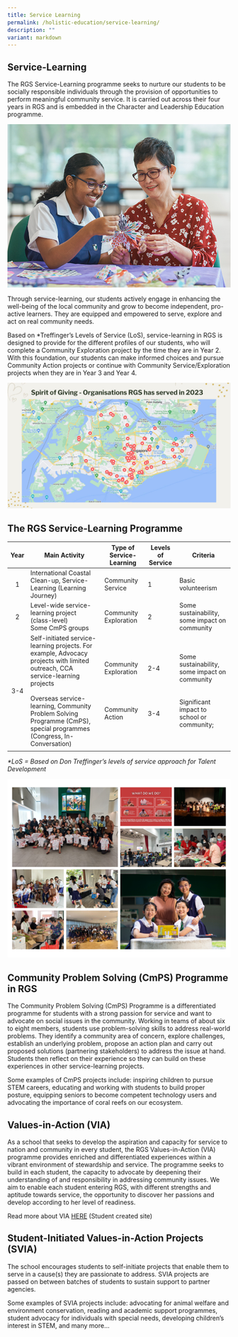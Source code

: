 ```yaml
---
title: Service Learning
permalink: /holistic-education/service-learning/
description: ""
variant: markdown
---
```

## Service-Learning

The RGS Service-Learning programme seeks to nurture our students to be socially responsible individuals through the provision of opportunities to perform meaningful community service. It is carried out across their four years in RGS and is embedded in the Character and Leadership Education programme. 

![](/images/servicelearn.png)

Through service-learning, our students actively engage in enhancing the well-being of the local community and grow to become independent, pro-active learners. They are equipped and empowered to serve, explore and act on real community needs. 

Based on \*Treffinger’s Levels of Service (LoS), service-learning in RGS is designed to provide for the different profiles of our students, who will complete a Community Exploration project by the time they are in Year 2. With this foundation, our students can make informed choices and pursue Community Action projects or continue with Community Service/Exploration projects when they are in Year 3 and Year 4.

![](/images/Graduation_Assembly_2023.jpg)

## The RGS Service-Learning Programme

| Year  | Main Activity  | Type of Service-Learning  | Levels of Service  | Criteria  |
|:-:|---|---|---|---|
|1  | International Coastal Clean-up, Service-Learning (Learning Journey)  | Community Service  | 1  | Basic volunteerism  |
| 2  | Level-wide service-learning project (class-level)  <br>Some CmPS groups  | Community Exploration  | 2  | Some sustainability, some impact on community  |
| 3-4  | Self-initiated service-learning projects. For example, Advocacy projects with limited outreach, CCA service-learning projects<br><br>Overseas service-learning, Community Problem Solving Programme (CmPS), special programmes (Congress, In-Conversation)  | Community Exploration<br><br><br><br><br>Community Action  | 2-4<br><br><br><br><br><br>3-4  | Some sustainability, some impact on community<br><br><br>Significant impact to school or community;  |
|   |   |   |   |   |

_\*LoS = Based on Don Treffinger’s levels of service approach for Talent Development_

![](/images/sl2324v.png)

## Community Problem Solving (CmPS) Programme in RGS

The Community Problem Solving (CmPS) Programme is a differentiated programme for students with a strong passion for service and want to advocate on social issues in the community. Working in teams of about six to eight members, students use problem-solving skills to address real-world problems. They identify a community area of concern, explore challenges, establish an underlying problem, propose an action plan and carry out proposed solutions (partnering stakeholders) to address the issue at hand. Students then reflect on their experience so they can build on these experiences in other service-learning projects.

Some examples of CmPS projects include: inspiring children to pursue STEM careers, educating and working with students to build proper posture, equipping seniors to become competent technology users and advocating the importance of coral reefs on our ecosystem.

## Values-in-Action (VIA)

As a school that seeks to develop the aspiration and capacity for service to nation and community in every student, the RGS Values-in-Action (VIA) programme provides enriched and differentiated experiences within a vibrant environment of stewardship and service. The programme seeks to build in each student, the capacity to advocate by deepening their understanding of and responsibility in addressing community issues. We aim to enable each student entering RGS, with different strengths and aptitude towards service, the opportunity to discover her passions and develop according to her level of readiness.

Read more about VIA [HERE](http://tinyurl.com/VIASITERGS) (Student created site)

## Student-Initiated Values-in-Action Projects (SVIA)

The school encourages students to self-initiate projects that enable them to serve in a cause(s) they are passionate to address. SVIA projects are passed on between batches of students to sustain support to partner agencies.

Some examples of SVIA projects include: advocating for animal welfare and environment conservation, reading and academic support programmes, student advocacy for individuals with special needs, developing children’s interest in STEM, and many more…
